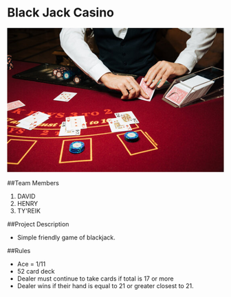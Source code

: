 # Black Jack Casino
![image](IMG/blackjack.jpg)

##Team Members
1. DAVID
2. HENRY
3. TY'REIK

##Project Description
- Simple friendly game of blackjack. 

##Rules
- Ace = 1/11
- 52 card deck
- Dealer must continue to take cards if total is 17 or more
- Dealer wins if their hand is equal to 21 or greater closest to 21.  